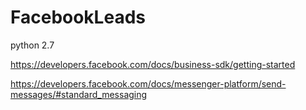 # FacebookLeads

python 2.7

https://developers.facebook.com/docs/business-sdk/getting-started

https://developers.facebook.com/docs/messenger-platform/send-messages/#standard_messaging
